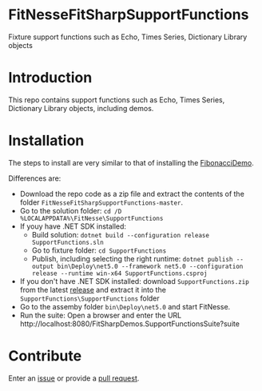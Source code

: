 # FitNesseFitSharpSupportFunctions
Fixture support functions such as Echo, Times Series, Dictionary Library objects


# Introduction 
This repo contains support functions such as Echo, Times Series, Dictionary Library objects, including demos.

# Installation
The steps to install are very similar to that of installing the [FibonacciDemo](../../../FitNesseFitSharpFibonacciDemo).

Differences are:
* Download the repo code as a zip file and extract the contents of the folder `FitNesseFitSharpSupportFunctions-master`. 
* Go to the solution folder: `cd /D %LOCALAPPDATA%\FitNesse\SupportFunctions`
* If youy have .NET SDK installed:
    * Build solution: `dotnet build --configuration release SupportFunctions.sln`
    * Go to fixture folder: `cd SupportFunctions`
    * Publish, including selecting the right runtime: `dotnet publish --output bin\Deploy\net5.0 --framework net5.0 --configuration release --runtime win-x64 SupportFunctions.csproj`
* If you don't have .NET SDK installed: download `SupportFunctions.zip` from the latest [release](../../releases) and extract it into the `SupportFunctions\SupportFunctions` folder
* Go to the assemby folder `bin\Deploy\net5.0` and start FitNesse.
* Run the suite: Open a browser and enter the URL http://localhost:8080/FitSharpDemos.SupportFunctionsSuite?suite

# Contribute
Enter an [issue](../../issues) or provide a [pull request](../../pulls). 

